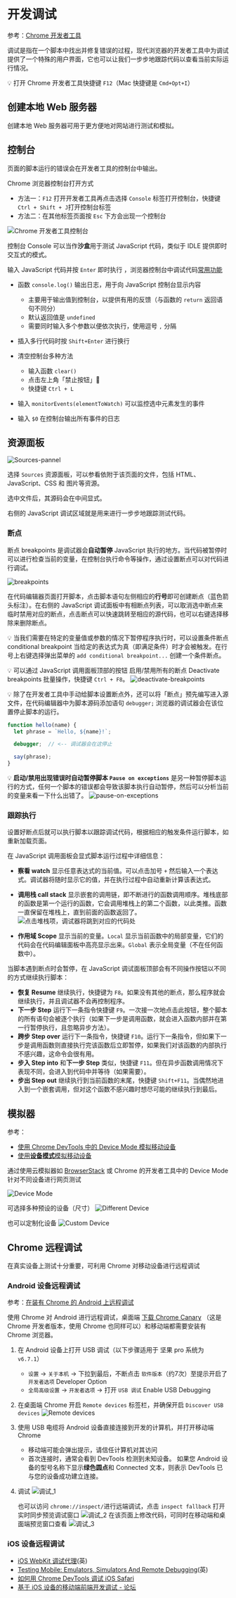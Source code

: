 # 开发调试
参考：[Chrome 开发者工具](https://developers.google.com/web/tools/chrome-devtools)

调试是指在一个脚本中找出并修复错误的过程，现代浏览器的开发者工具中为调试提供了一个特殊的用户界面，它也可以让我们一步步地跟踪代码以查看当前实际运行情况。

:bulb: 打开 Chrome 开发者工具快捷键 `F12`（Mac 快捷键是 `Cmd+Opt+I`）

## 创建本地 Web 服务器
创建本地 Web 服务器可用于更方便地对网站进行测试和模拟。

## 控制台
页面的脚本运行的错误会在开发者工具的控制台中输出。

Chrome 浏览器控制台打开方式
* 方法一：`F12` 打开开发者工具再点击选择 `Console` 标签打开控制台，快捷键 `Ctrl + Shift + J`打开控制台标签
* 方法二：在其他标签页面按 `Esc` 下方会出现一个控制台

![Chrome 开发者工具控制台](./_v_images/20200323141523501_10435.png)

控制台 Console 可以当作**沙盒**用于测试 JavaScript 代码，类似于 IDLE 提供即时交互式的模式。

输入 JavaScript 代码并按 `Enter` 即时执行 ，浏览器控制台中调试代码[常用功能](https://wiki.jikexueyuan.com/project/chrome-devtools/using-the-console.html)

* 函数 `console.log()` 输出日志，用于向 JavaScript 控制台显示内容
    * 主要用于输出值到控制台，以提供有用的反馈（与函数的 `return` 返回语句不同分）
    * 默认返回值是 `undefined`
    * 需要同时输入多个参数以便依次执行，使用逗号 `,` 分隔

* 插入多行代码时按 `Shift+Enter` 进行换行

* 清空控制台多种方法
    * 输入函数 `clear()`
    * 点击左上角「禁止按钮」:no_entry_sign:
    * 快捷键 `Ctrl + L`
* 输入 `monitorEvents(elementToWatch)` 可以监控选中元素发生的事件
* 输入 `$0` 在控制台输出所有事件的日志

## 资源面板
![Sources-pannel](./_v_images/20200323140805927_6326.png)

选择 `Sources` 资源面板，可以参看依附于该页面的文件，包括 HTML、JavaScript、CSS 和 图片等资源。

选中文件后，其源码会在中间显式。

右侧的 JavaScript 调试区域就是用来进行一步步地跟踪测试代码。

### 断点
断点 breakpoints 是调试器会**自动暂停** JavaScript 执行的地方。当代码被暂停时可以进行检查当前的变量，在控制台执行命令等操作，通过设置断点可以对代码进行调试。

![breakpoints](./_v_images/20200323151214027_14131.gif)

在代码编辑器页面打开脚本，点击脚本语句左侧相应的**行号**即可创建断点（蓝色箭头标注）。在右侧的 JavaScript 调试面板中有相断点列表，可以取消选中断点来临时禁用对应的断点，点击断点可以快速跳转至相应的源代码，也可以右键选择移除来删除断点。

:bulb: 当我们需要在特定的变量值或参数的情况下暂停程序执行时，可以设置条件断点 conditional breakpoint 当给定的表达式为真（即满足条件）时才会被触发。在行号上右键选择弹出菜单的 `add conditional breakpoint...` 创建一个条件断点。

:bulb: 可以通过 JavaScript 调用面板顶部的按钮 启用/禁用所有的断点 Deactivate breakpoints 批量操作，快捷键 `Ctrl + F8`。
![deactivate-breakpoints](./_v_images/20200323154804908_20146.png)

:bulb: 除了在开发者工具中手动给脚本设置断点外，还可以将「断点」预先编写进入源文件，在代码编辑器中为脚本源码添加语句 `debugger;` 浏览器的调试器会在该位置停止脚本的运行。

```js
function hello(name) {
  let phrase = `Hello, ${name}!`;

  debugger;  // <-- 调试器会在这停止

  say(phrase);
}
```

:bulb: **启动/禁用出现错误时自动暂停脚本 `Pause on exceptions`** 是另一种暂停脚本运行的方式，任何一个脚本的错误都会导致该脚本执行自动暂停，然后可以分析当前的变量来看一下什么出错了。
![pause-on-exceptions](./_v_images/20200323155446037_13472.png)

### 跟踪执行
设置好断点后就可以执行脚本以跟踪调试代码，根据相应的触发条件运行脚本，如重新加载页面。

在 JavaScript 调用面板会显式脚本运行过程中详细信息：

* **察看 watch** 显示任意表达式的当前值。可以点击加号 `+` 然后输入一个表达式。调试器将随时显示它的值，并在执行过程中自动重新计算该表达式。

* **调用栈 call stack** 显示嵌套的调用链，即不断进行的函数调用顺序。堆栈底部的函数是第一个运行的函数，它会调用堆栈上的第二个函数，以此类推。函数一直保留在堆栈上，直到前面的函数返回了。
![点击堆栈项，调试器将跳到对应的代码处](./_v_images/20200323112945044_24938.gif)

* **作用域 Scope** 显示当前的变量。`Local` 显示当前函数中的局部变量，它们的代码会在代码编辑面板中高亮显示出来。`Global` 表示全局变量（不在任何函数中）。

当脚本遇到断点时会暂停，在 JavaScript 调试面板顶部会有不同操作按钮以不同的方式继续执行脚本：

* **恢复 Resume** 继续执行，快捷键为 `F8`。如果没有其他的断点，那么程序就会继续执行，并且调试器不会再控制程序。
* **下一步 Step** 运行下一条指令快捷键 `F9`。一次接一次地点击此按钮，整个脚本的所有语句会被逐个执行（如果下一步是调用函数，就会进入函数内部并在第一行暂停执行，且忽略异步方法）。
* **跨步 Step over** 运行下一条指令，快捷键 `F10`。运行下一条指令，但如果下一步是调用函数则直接执行完该函数后立即暂停，如果我们对该函数的内部执行不感兴趣，这命令会很有用。
* **步入 Step into** 和**下一步 Step** 类似，快捷键 `F11`。但在异步函数调用情况下表现不同，会进入到代码中并等待（如果需要）。
* **步出 Step out** 继续执行到当前函数的末尾，快捷键 `Shift+F11`。当偶然地进入到一个嵌套调用，但对这个函数不感兴趣时想尽可能的继续执行到最后。

## 模拟器
参考：
* [使用 Chrome DevTools 中的 Device Mode 模拟移动设备](https://developers.google.com/web/tools/chrome-devtools/device-mode/?utm_source=dcc&utm_medium=redirect&utm_campaign=2016q3)
* [使用**设备模式**模拟移动设备](http://www.css88.com/doc/chrome-devtools/device-mode/)

通过使用云模拟器如 [BrowserStack](http://www.browserstack.com/) 或 Chrome 的开发者工具中的 Device Mode 针对不同设备进行网页测试

![Device Mode](./_v_images/20191014184640787_5568.png)

可选择多种预设的设备（尺寸）
![Different Device](./_v_images/20191014184712880_7396.png)

也可以定制化设备
![Custom Device](./_v_images/20191014184743510_17089.png)



## Chrome 远程调试
在真实设备上测试十分重要，可利用 Chrome 对移动设备进行远程调试

### Android 设备远程调试
参考：[在装有 Chrome 的 Android 上远程调试](https://developers.google.cn/web/tools/chrome-devtools/remote-debugging/?hl=zh)

使用 Chrome 对 Android 进行远程调试，桌面端 [下载 Chrome Canary](https://www.google.com/chrome/browser/canary.html) （这是 Chrome 开发者版本，使用 Chrome 也同样可以）和移动端都需要安装有Chrome 浏览器。

1. 在 Android 设备上打开 USB 调试（以下步骤适用于 坚果 pro 系统为 `v6.7.1`）
    * `设置` -> `关于本机` -> 下拉到最后，不断点击 `软件版本`（约7次）至提示开启了 `开发者选项` Developer Option
    * `全局高级设置` -> `开发者选项` -> 打开 `USB 调试` Enable USB Debugging
2. 在桌面端 Chrome 开启 `Remote devices` 标签栏，并确保开启 `Discover USB devices`
    ![Remote devices](./_v_images/20191111171315127_1931.png)
3. 使用 USB 电缆将 Android 设备直接连接到开发的计算机，并打开移动端 Chrome
    * 移动端可能会弹出提示，请信任计算机对其访问
    * 首次连接时，通常会看到 DevTools 检测到未知设备。 如果您 Android 设备的型号名称下显示**绿色圆点**和 Connected 文本，则表示 DevTools 已与您的设备成功建立连接。
4. 调试
    ![调试_1](./_v_images/20191111172316056_1919.png)

    也可以访问 `chrome://inspect/`进行远端调试，点击 `inspect fallback` 打开实时同步预览调试窗口
    ![调试_2](./_v_images/20191111172804898_11749.png)
    在该页面上修改代码，可同时在移动端和桌面端预览窗口查看
    ![调试_3](./_v_images/20191111172919623_13088.png)
### iOS 设备远程调试
- [iOS WebKit 调试代理](https://github.com/google/ios-webkit-debug-proxy)(英)
- [Testing Mobile: Emulators, Simulators And Remote Debugging](https://www.smashingmagazine.com/2014/09/testing-mobile-emulators-simulators-remote-debugging/)(英)
- [如何用 Chrome DevTools 调试 iOS Safari](https://sebastianblade.com/debug-ios-safari-with-chrome-devtools/)
- [基于 iOS 设备的移动端前端开发调试 - 论坛](https://discussions.youdaxue.com/t/ios/37374)